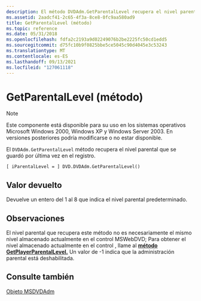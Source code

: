 ```yaml
---
description: El método DVDAdm.GetParentalLevel recupera el nivel parental que se guardó por última vez en el registro.
ms.assetid: 2aadcf41-2c65-4f3a-8ce8-0fc9aa580ad9
title: GetParentalLevel (método)
ms.topic: reference
ms.date: 05/31/2018
ms.openlocfilehash: fdfa2c2193a9d02249076b2be2225fc50cd1edd5
ms.sourcegitcommit: d75fc10b9f0825bbe5ce5045c90d4045e3c53243
ms.translationtype: MT
ms.contentlocale: es-ES
ms.lasthandoff: 09/13/2021
ms.locfileid: "127061118"
---
```

# <a name="getparentallevel-method"></a>GetParentalLevel (método)

> [!Note]  
> Este componente está disponible para su uso en los sistemas operativos Microsoft Windows 2000, Windows XP y Windows Server 2003. En versiones posteriores podría modificarse o no estar disponible.

 

El `DVDAdm.GetParentalLevel` método recupera el nivel parental que se guardó por última vez en el registro.

``` syntax
[ iParentalLevel = ] DVD.DVDAdm.GetParentalLevel()
```

## <a name="return-value"></a>Valor devuelto

Devuelve un entero del 1 al 8 que indica el nivel parental predeterminado.

## <a name="remarks"></a>Observaciones

El nivel parental que recupera este método no es necesariamente el mismo nivel almacenado actualmente en el control MSWebDVD; Para obtener el nivel almacenado actualmente en el control , llame al [**método GetPlayerParentalLevel.**](getplayerparentallevel-method.md) Un valor de -1 indica que la administración parental está deshabilitada.

## <a name="see-also"></a>Consulte también

<dl> <dt>

[Objeto MSDVDAdm](msdvdadm-object.md)
</dt> </dl>

 

 



